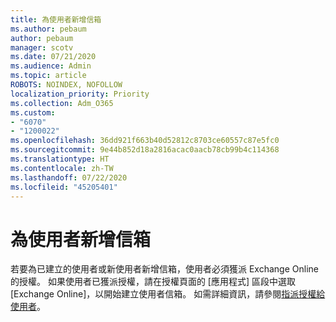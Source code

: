 ```yaml
---
title: 為使用者新增信箱
ms.author: pebaum
author: pebaum
manager: scotv
ms.date: 07/21/2020
ms.audience: Admin
ms.topic: article
ROBOTS: NOINDEX, NOFOLLOW
localization_priority: Priority
ms.collection: Adm_O365
ms.custom:
- "6070"
- "1200022"
ms.openlocfilehash: 36dd921f663b40d52812c8703ce60557c87e5fc0
ms.sourcegitcommit: 9e44b852d18a2816acac0aacb78cb99b4c114368
ms.translationtype: HT
ms.contentlocale: zh-TW
ms.lasthandoff: 07/22/2020
ms.locfileid: "45205401"
---
```

# <a name="adding-a-mailbox-to-a-user"></a>為使用者新增信箱

若要為已建立的使用者或新使用者新增信箱，使用者必須獲派 Exchange Online 的授權。 如果使用者已獲派授權，請在授權頁面的 [應用程式] 區段中選取 [Exchange Online]，以開始建立使用者信箱。 如需詳細資訊，請參閱[指派授權給使用者](https://docs.microsoft.com/microsoft-365/admin/manage/assign-licenses-to-users)。